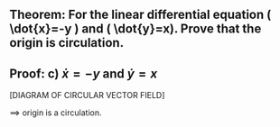 ## Theorem: For the linear differential equation \( \dot{x}=-y \) and \( \dot{y}=x). Prove that the origin is circulation.


## Proof: c) $\dot{x} = -y$ and $\dot{y} = x$

[DIAGRAM OF CIRCULAR VECTOR FIELD]

$\implies$ origin is a circulation. 
